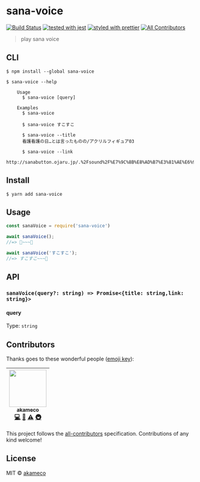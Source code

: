 # sana-voice

[![Build Status](https://travis-ci.org/akameco/sana-voice.svg?branch=master)](https://travis-ci.org/akameco/sana-voice)
[![tested with jest](https://img.shields.io/badge/tested_with-jest-99424f.svg)](https://github.com/facebook/jest)
[![styled with prettier](https://img.shields.io/badge/styled_with-prettier-ff69b4.svg)](https://github.com/prettier/prettier)
[![All Contributors](https://img.shields.io/badge/all_contributors-1-orange.svg?style=flat-square)](#contributors)

> play sana voice

## CLI

```
$ npm install --global sana-voice
```

```
$ sana-voice --help

	Usage
	  $ sana-voice [query]

	Examples
	  $ sana-voice

	  $ sana-voice すこすこ

	  $ sana-voice --title
	  看護看護の日…とは言ったものの/アクリルフィギュア03

	  $ sana-voice --link
	  http://sanabutton.ojaru.jp/.%2Fsound%2F%E7%9C%8B%E8%AD%B7%E3%81%AE%E6%97%A5%E2%80%A6%E3%81%A8%E3%81%AF%E8%A8%80%E3%81%A3%E3%81%9F%E3%82%82%E3%81%AE%E3%81%AE%2F%E3%82%A2%E3%82%AF%E3%83%AA%E3%83%AB%E3%83%95%E3%82%A3%E3%82%AE%E3%83%A5%E3%82%A203.mp3
```

## Install

```
$ yarn add sana-voice
```

## Usage

```js
const sanaVoice = require('sana-voice')

await sanaVoice();
//=> 🍆~~~🎤

await sanaVoice('すこすこ');
//=> すこすこ~~~🎤
```

## API

### `sanaVoice(query?: string) => Promise<{title: string,link: string}>`

#### query

Type: `string`

## Contributors

Thanks goes to these wonderful people ([emoji key](https://github.com/kentcdodds/all-contributors#emoji-key)):

<!-- ALL-CONTRIBUTORS-LIST:START - Do not remove or modify this section -->
<!-- prettier-ignore -->
| [<img src="https://avatars2.githubusercontent.com/u/4002137?v=4" width="100px;"/><br /><sub>akameco</sub>](http://akameco.github.io)<br />[💻](https://github.com/akameco/sana-voice/commits?author=akameco "Code") [📖](https://github.com/akameco/sana-voice/commits?author=akameco "Documentation") [⚠️](https://github.com/akameco/sana-voice/commits?author=akameco "Tests") [🚇](#infra-akameco "Infrastructure (Hosting, Build-Tools, etc)") |
| :---: |

<!-- ALL-CONTRIBUTORS-LIST:END -->

This project follows the [all-contributors](https://github.com/kentcdodds/all-contributors) specification. Contributions of any kind welcome!

## License

MIT © [akameco](http://akameco.github.io)
